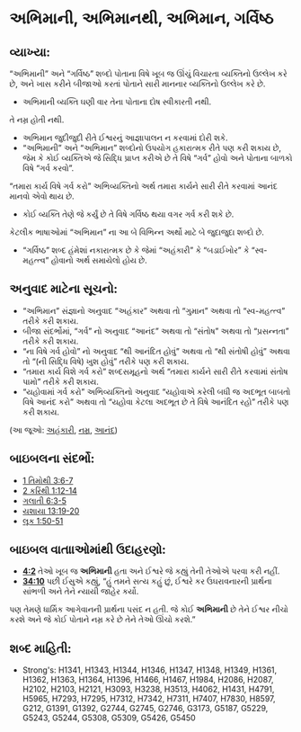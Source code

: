 # અભિમાની, અભિમાનથી, અભિમાન, ગર્વિષ્ઠ 

## વ્યાખ્યા: 

“અભિમાની” અને “ગર્વિષ્ઠ” શબ્દો પોતાના વિષે ખૂબ જ ઊંચું વિચારતા વ્યક્તિનો ઉલ્લેખ કરે છે, અને ખાસ કરીને બીજાઓ કરતાં પોતાને સારી માનનાર વ્યક્તિનો ઉલ્લેખ કરે છે.

* અભિમાની વ્યક્તિ ઘણી વાર તેના પોતાના દોષ સ્વીકારતી નથી.

તે નમ્ર હોતી નથી.

* અભિમાન જુદીજુદી રીતે ઈશ્વરનું આજ્ઞાપાલન ન કરવામાં દોરી શકે.
* “અભિમાની” અને “અભિમાન” શબ્દોનો ઉપયોગ હકારાત્મક રીતે પણ કરી શકાય છે, જેમ કે કોઈ વ્યક્તિએ જે સિદ્ધિ પ્રાપ્ત કરીએ છે તે વિષે “ગર્વ” હોવો અને પોતાના બાળકો વિષે “ગર્વ કરવો”.

“તમારા કાર્ય વિષે ગર્વ કરો” અભિવ્યક્તિનો અર્થ તમારા કાર્યને સારી રીતે કરવામાં આનંદ માનવો એવો થાય છે.

* કોઈ વ્યક્તિ તેણે જે કર્યું છે તે વિષે ગર્વિષ્ઠ થયા વગર ગર્વ કરી શકે છે.

કેટલીક ભાષાઓમાં “અભિમાન” ના આ બે વિભિન્ન અર્થો માટે બે જુદાજુદા શબ્દો છે.

* “ગર્વિષ્ઠ” શબ્દ હંમેશાં નકારાત્મક છે કે જેમાં “અહંકારી” કે “બડાઈખોર” કે “સ્વ-મહત્ત્વ” હોવાનો અર્થ સમાયેલો હોય છે.

## અનુવાદ માટેના સૂચનો: 

* “અભિમાન” સંજ્ઞાનો અનુવાદ “અહંકાર” અથવા તો “ગુમાન” અથવા તો “સ્વ-મહત્ત્વ” તરીકે કરી શકાય.
* બીજા સંદર્ભોમાં, “ગર્વ” નો અનુવાદ “આનંદ” અથવા તો “સંતોષ” અથવા તો “પ્રસન્નતા” તરીકે કરી શકાય.
* “ના વિષે ગર્વ હોવો” નો અનુવાદ “થી આનંદિત હોવું” અથવા તો “થી સંતોષી હોવું” અથવા તો “(ની સિદ્ધિ વિષે) ખુશ હોવું” તરીકે પણ કરી શકાય.
* “તમારા કાર્ય વિશે ગર્વ કરો” શબ્દસમૂહનો અર્થ “તમારા કાર્યને સારી રીતે કરવામાં સંતોષ પામો” તરીકે કરી શકાય.
* “યહોવામાં ગર્વ કરો” અભિવ્યક્તિનો અનુવાદ “યહોવાએ કરેલી બધી જ અદભૂત બાબતો વિષે આનંદ કરો” અથવા તો “યહોવા કેટલા અદભૂત છે તે વિષે આનંદિત રહો” તરીકે પણ કરી શકાય.

(આ જૂઓ: [અહંકારી](../other/arrogant.md), [નમ્ર](../kt/humble.md), [આનંદ](../other/joy.md))

## બાઇબલના સંદર્ભો: 

* [1 તિમોથી 3:6-7](rc://gu/tn/help/1ti/03/06)
* [2 કરિંથી 1:12-14](rc://gu/tn/help/2co/01/12)
* [ગલાતી 6:3-5](rc://gu/tn/help/gal/06/03)
* [યશાયા 13:19-20](rc://gu/tn/help/isa/13/19)
* [લૂક 1:50-51](rc://gu/tn/help/luk/01/50)

## બાઇબલ વાતાાઓમાંથી ઉદાહરણો: 

* __[4:2](rc://gu/tn/help/obs/04/02)__ તેઓ ખૂબ જ __અભિમાની__ હતા અને ઈશ્વરે જે કહ્યું તેની તેઓએ પરવા કરી નહીં.
* __[34:10](rc://gu/tn/help/obs/34/10)__ પછી ઈસુએ કહ્યું, “હું તમને સત્ય કહું છું, ઈશ્વરે કર ઉઘરાવનારની પ્રાર્થના સાંભળી અને તેને ન્યાયી જાહેર કર્યો.

પણ તેમણે ધાર્મિક આગેવાનની પ્રાર્થના પસંદ ન હતી.
જે કોઈ __અભિમાની__ છે તેને ઈશ્વર નીચો કરશે અને જે કોઈ પોતાને નમ્ર કરે છે તેને તેઓ ઊંચો કરશે.”

## શબ્દ માહિતી: 

* Strong's: H1341, H1343, H1344, H1346, H1347, H1348, H1349, H1361, H1362, H1363, H1364, H1396, H1466, H1467, H1984, H2086, H2087, H2102, H2103, H2121, H3093, H3238, H3513, H4062, H1431, H4791, H5965, H7293, H7295, H7312, H7342, H7311, H7407, H7830, H8597, G212, G1391, G1392, G2744, G2745, G2746, G3173, G5187, G5229, G5243, G5244, G5308, G5309, G5426, G5450
